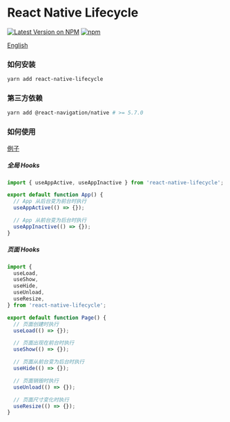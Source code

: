 # React Native Lifecycle

[![Latest Version on NPM](https://img.shields.io/npm/v/react-native-lifecycle.svg?style=flat-square)](https://npmjs.com/package/react-native-lifecycle)
[![npm](https://img.shields.io/npm/dt/react-native-lifecycle.svg?style=flat-square)](https://www.npmjs.com/package/react-native-lifecycle)

[English](./README.md)

### 如何安装

```sh
yarn add react-native-lifecycle
```

### 第三方依赖

```sh
yarn add @react-navigation/native # >= 5.7.0
```

### 如何使用

[例子](https://github.com/Chooin/react-native-example)

##### 全局 Hooks

```js
import { useAppActive, useAppInactive } from 'react-native-lifecycle';

export default function App() {
  // App 从后台变为前台时执行
  useAppActive(() => {});

  // App 从前台变为后台时执行
  useAppInactive(() => {});
}
```

##### 页面 Hooks

```js
import {
  useLoad,
  useShow,
  useHide,
  useUnload,
  useResize,
} from 'react-native-lifecycle';

export default function Page() {
  // 页面创建时执行
  useLoad(() => {});

  // 页面出现在前台时执行
  useShow(() => {});

  // 页面从前台变为后台时执行
  useHide(() => {});

  // 页面销毁时执行
  useUnload(() => {});

  // 页面尺寸变化时执行
  useResize(() => {});
}
```
